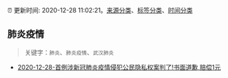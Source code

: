 :alarm_clock: 更新时间: 2020-12-28 11:02:21。[来源分类](../README.md)、[标签分类](../TAGS.md)、[时间分类](../TIMELINE.md)

## 肺炎疫情


> 关键字：`肺炎`、`肺炎疫情`、`武汉肺炎`



- [2020-12-28-首例涉新冠肺炎疫情侵犯公民隐私权案判了!书面道歉,赔偿1元](https://sec.thief.one/article_content?a_id=7b09bf717e0861a18aa67c943366472f) 